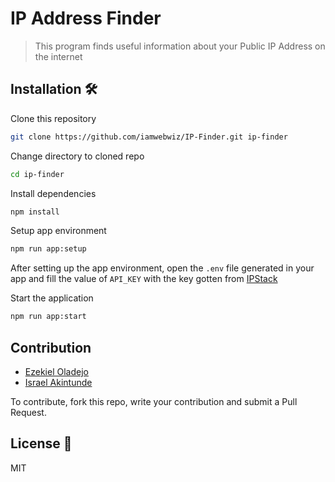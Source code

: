# IP Address Finder
> This program finds useful information about your Public IP Address on the internet

## Installation 🛠
Clone this repository
```bash
git clone https://github.com/iamwebwiz/IP-Finder.git ip-finder
```
Change directory to cloned repo
```bash
cd ip-finder
```
Install dependencies
```bash
npm install
```
Setup app environment
```bash
npm run app:setup
```
After setting up the app environment, open the `.env` file generated in 
your app and fill the value of `API_KEY` with the key gotten from [IPStack](http://api.ipstack.com)

Start the application
```bash
npm run app:start
```

## Contribution 
- [Ezekiel Oladejo](https://github.com/iamwebwiz)
- [Israel Akintunde](https://github.com/theGrandmaster05)

To contribute, fork this repo, write your contribution and submit a Pull Request.

## License 🧾
MIT

